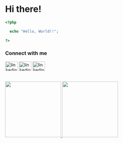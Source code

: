 # Hi there!

```php 
<?php

  echo "Hello, World!!"; 
  
?>
```


<p align="left">
    <h3 align="left">Connect with me</h3>
    <a href="https://www.linkedin.com/in/allexandrecosta/" target="blank"><img align="center" src="https://cdn.jsdelivr.net/gh/devicons/devicon/icons/linkedin/linkedin-original.svg" alt="linkedin" height="30" width="40" /></a>
    <a href="https://codepen.io/your-work/" target="blank"><img align="center" src="https://cdn.jsdelivr.net/gh/devicons/devicon/icons/codepen/codepen-plain.svg" alt="linkedin" height="30" width="40" /></a>
    <a href="https://twitter.com/alle_developer" target="blank"><img align="center" src="https://cdn.jsdelivr.net/gh/devicons/devicon/icons/twitter/twitter-original.svg" alt="linkedin" height="30" width="40" /></a>
    <br><br><br>
    

<div align="left">
  <a href="https://github.com/allecosta">
  <img height="180em" src="https://github-readme-stats.vercel.app/api?username=allecosta&show_icons=true&theme=dark&include_all_commits=true&count_private=true"/>
  <img height="180em" src="https://github-readme-stats.vercel.app/api/top-langs/?username=allecosta&layout=compact&langs_count=7&theme=dark">
</div>

 <!--
<div align="center" style="display: inline_block"><br>
  <h3 align="left">Developer Tech</h3>
  <img align="left" alt="alle-php" height="55" width="55" src="https://cdn.jsdelivr.net/gh/devicons/devicon/icons/php/php-original.svg">
  <img align="left" alt="alle-mysql" height="55" width="55" src="https://cdn.jsdelivr.net/gh/devicons/devicon/icons/mysql/mysql-original-wordmark.svg">
  <img align="left" alt="alle-laravel" height="40" width="40" src="https://cdn.jsdelivr.net/gh/devicons/devicon/icons/laravel/laravel-plain.svg">
  <img align="left" alt="alle-html" height="40" width="40" src="https://cdn.jsdelivr.net/gh/devicons/devicon/icons/html5/html5-original.svg">
  <img align="left" alt="alle-css" height="40" width="40" src="https://cdn.jsdelivr.net/gh/devicons/devicon/icons/css3/css3-original.svg">
   <img align="left" alt="alle-js" height="35" width="40" src="https://cdn.jsdelivr.net/gh/devicons/devicon/icons/javascript/javascript-original.svg">
  <img align="left" alt="alle-bootstrap" height="35" width="40" src="https://cdn.jsdelivr.net/gh/devicons/devicon/icons/bootstrap/bootstrap-original.svg">
  <img align="left" alt="alle-git" height="35" width="40" src="https://cdn.jsdelivr.net/gh/devicons/devicon/icons/git/git-original.svg">
  <img align="left" alt="alle-postgres" height="40" width="40" src="https://cdn.jsdelivr.net/gh/devicons/devicon/icons/postgresql/postgresql-original.svg">
  <img align="left" alt="alle-c++" height="40" width="40" src="https://cdn.jsdelivr.net/gh/devicons/devicon/icons/cplusplus/cplusplus-original.svg">
  <img align="left" alt="alle-linux" height="40" width="40" src="https://cdn.jsdelivr.net/gh/devicons/devicon/icons/linux/linux-original.svg">
 </div>
 
 <img align="right" alt="GIF" src="http://fux0ci3ty.tumblr.com/post/150310578943/" width="70%" height="400px" /> -->

